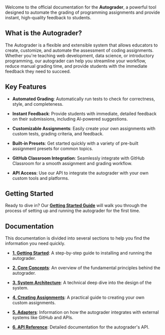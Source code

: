 
Welcome to the official documentation for the **Autograder**, a powerful tool designed to automate the grading of programming assignments and provide instant, high-quality feedback to students.

## What is the Autograder?

The Autograder is a flexible and extensible system that allows educators to create, customize, and automate the assessment of coding assignments. Whether you're teaching web development, data science, or introductory programming, our autograder can help you streamline your workflow, reduce manual grading time, and provide students with the immediate feedback they need to succeed.

## Key Features

* **Automated Grading**: Automatically run tests to check for correctness, style, and completeness.

* **Instant Feedback**: Provide students with immediate, detailed feedback on their submissions, including AI-powered suggestions.

* **Customizable Assignments**: Easily create your own assignments with custom tests, grading criteria, and feedback.

* **Built-in Presets**: Get started quickly with a variety of pre-built assignment presets for common topics.

* **GitHub Classroom Integration**: Seamlessly integrate with GitHub Classroom for a smooth assignment and grading workflow.

* **API Access**: Use our API to integrate the autograder with your own custom tools and platforms.

## Getting Started

Ready to dive in? Our [**Getting Started Guide**](/docs/getting_started.md) will walk you through the process of setting up and running the autograder for the first time.

## Documentation

This documentation is divided into several sections to help you find the information you need quickly.

* [**1. Getting Started**](/docs/getting_started.md): A step-by-step guide to installing and running the autograder.

* [**2. Core Concepts**](/docs/core_concepts.md): An overview of the fundamental principles behind the autograder.

* [**3. System Architecture**](/docs/system_architecture.md): A technical deep dive into the design of the system.

* [**4. Creating Assignments**](/docs/creating_assignments.md): A practical guide to creating your own custom assignments.

* [**5. Adapters**](/docs/adapters.md): Information on how the autograder integrates with external systems like GitHub and APIs.

* [**6. API Reference**](/docs/api_reference.md): Detailed documentation for the autograder's API.



